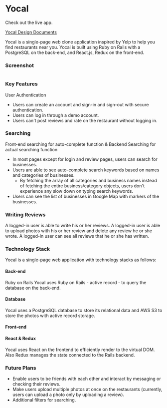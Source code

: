 # Yocal

Check out the live app.

[Yocal Design Documents](https://github.com/hkryucr/fsp-yocal/wiki)

Yocal is a single-page web clone application inspired by Yelp to help you find restaurants near you. Yocal is built using Ruby on Rails with a PostgreSQL on the back-end, and React.js, Redux on the front-end. 

### Screenshot

<img href="https://portfolio-henry.s3-us-west-1.amazonaws.com/Yocal_Searching.gif"/>

### Key Features
User Authentication
- Users can create an account and sign-in and sign-out with secure authentication.
- Users can log in through a demo account.
- Users can't post reviews and rate on the restaurant without logging in.

### Searching
Front-end searching for auto-complete function & Backend Searching for actual searching function 
- In most pages except for login and review pages, users can search for businesses.
- Users are able to see auto-complete search keywords based on names and categories of businesses.
  - By fetching the array of all categories and business names instead of fetching the entire business/category objects, users don't experience any slow down on typing search keywords. 
- Users can see the list of businesses in Google Map with markers of the businesses.


### Writing Reviews
A logged-in user is able to write his or her reviews.
A logged-in user is able to upload photos with his or her review and delete any review he or she wrote.
A logged-in user can see all reviews that he or she has written.


### Technology Stack
Yocal is a single-page web application with technology stacks as follows: 

#### Back-end
Ruby on Rails 
Yocal uses Ruby on Rails - active record - to query the database on the back-end.
#### Database
Yocal uses a PostgreSQL database to store its relational data and AWS S3 to store the photos with active record storage.
 
#### Front-end
#### React & Redux
Yocal uses React on the frontend to efficiently render to the virtual DOM. Also Redux manages the state connected to the Rails backend. 

### Future Plans
- Enable users to be friends with each other and interact by messaging or checking their reviews.
- Make users upload multiple photos at once on the restaurants (currently, users can upload a photo only by uploading a review).
- Additional filters for searching.

